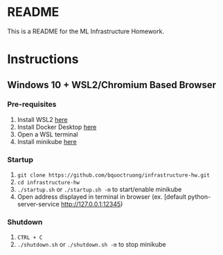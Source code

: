 # README

This is a README for the ML Infrastructure Homework.

# Instructions

## Windows 10 + WSL2/Chromium Based Browser

### Pre-requisites
1. Install WSL2 [here](https://learn.microsoft.com/en-us/windows/wsl/install)
2. Install Docker Desktop [here](https://desktop.docker.com/win/main/amd64/Docker%20Desktop%20Installer.exe?utm_source=docker&utm_medium=webreferral&utm_campaign=dd-smartbutton&utm_location=module)
3. Open a WSL terminal
4. Install minikube [here](https://minikube.sigs.k8s.io/docs/start/)

### Startup
1. `git clone https://github.com/bquoctruong/infrastructure-hw.git`
2. `cd infrastructure-hw`
3. `./startup.sh` or `./startup.sh -m` to start/enable minikube
4. Open address displayed in terminal in browser (ex. [default python-server-service  http://127.0.0.1:12345)

### Shutdown
1. `CTRL + C`
2. `./shutdown.sh` or `./shutdown.sh -m` to stop minikube
